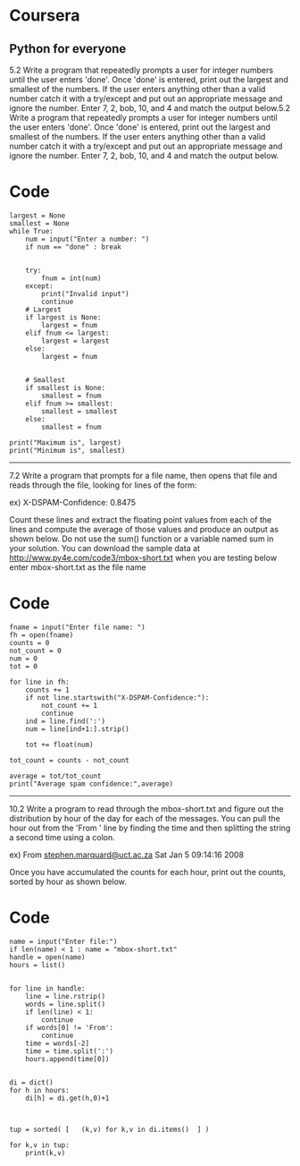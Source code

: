# Coursera 
Python for everyone
--------------------------------------------------------------------------------------------------------------------------------------------
5.2 Write a program that repeatedly prompts a user for integer numbers until the user enters 'done'. Once 'done' is entered, 
print out the largest and smallest of the numbers. If the user enters anything other than a valid number catch it with a try/except and 
put out an appropriate message and ignore the number. Enter 7, 2, bob, 10, and 4 and match the output below.5.2 Write a program that repeatedly
prompts a user for integer numbers until the user enters 'done'. Once 'done' is entered, print out the largest and smallest of the numbers. 
If the user enters anything other than a valid number catch it with a try/except and put out an appropriate message and ignore the number. 
Enter 7, 2, bob, 10, and 4 and match the output below.

# Code

    largest = None
    smallest = None
    while True:
        num = input("Enter a number: ")
        if num == "done" : break
    
    
        try:
            fnum = int(num)
        except:
            print("Invalid input")
            continue
        # Largest
        if largest is None:
            largest = fnum
        elif fnum <= largest:
            largest = largest
        else:
            largest = fnum
        
        
        # Smallest    
        if smallest is None:
            smallest = fnum        
        elif fnum >= smallest:
            smallest = smallest
        else:
            smallest = fnum
        
    print("Maximum is", largest)
    print("Minimum is", smallest)




--------------------------------------------------------------------------------------------------------------------------------------------
7.2 Write a program that prompts for a file name, then opens that file and reads through the file, looking for lines of the form:

ex) X-DSPAM-Confidence:    0.8475

Count these lines and extract the floating point values from each of the lines and compute the average of those values and produce an output as shown below. 
Do not use the sum() function or a variable named sum in your solution.
You can download the sample data at http://www.py4e.com/code3/mbox-short.txt when you are testing below enter mbox-short.txt as the file name

# Code

    fname = input("Enter file name: ")
    fh = open(fname)
    counts = 0
    not_count = 0
    num = 0
    tot = 0

    for line in fh:
        counts += 1
        if not line.startswith("X-DSPAM-Confidence:"): 
            not_count += 1
            continue
        ind = line.find(':')
        num = line[ind+1:].strip()
    
        tot += float(num)
        
    tot_count = counts - not_count

    average = tot/tot_count
    print("Average spam confidence:",average)





--------------------------------------------------------------------------------------------------------------------------------------------
10.2 Write a program to read through the mbox-short.txt and figure out the distribution by hour of the day for each of the messages. 
You can pull the hour out from the 'From ' line by finding the time and then splitting the string a second time using a colon.

ex) From stephen.marquard@uct.ac.za Sat Jan  5 09:14:16 2008

Once you have accumulated the counts for each hour, print out the counts, sorted by hour as shown below.


# Code
    name = input("Enter file:")
    if len(name) < 1 : name = "mbox-short.txt"
    handle = open(name)
    hours = list()


    for line in handle:
        line = line.rstrip()
        words = line.split()
        if len(line) < 1:
            continue
        if words[0] != 'From':
            continue
        time = words[-2]
        time = time.split(':')
        hours.append(time[0])
    

    di = dict()    
    for h in hours:
        di[h] = di.get(h,0)+1        



    tup = sorted( [   (k,v) for k,v in di.items()  ] )

    for k,v in tup:
        print(k,v)
    

